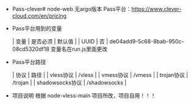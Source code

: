 * Pass-clever# node-web 无argo版本
  Pass平台：https://www.clever-cloud.com/en/pricing


* Pass平台用到的变量
  
  | 变量 | 是否必须 | 默认值 |
  | UUID | 否 | de04add9-5c68-8bab-950c-08cd5320df18 
  变量名在run.js里面更改


* Pass平台路径

  | 协议 | 路径 |
  | vless协议 | /vless |
  | vmess协议 | /vmess |
  | trojan协议 | /trojan |
  | shadowsocks协议 | /shadowsocks |

* 项目说明
  根据 node-vless-main 项目所改，项目自用！！！
